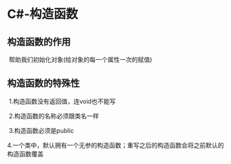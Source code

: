 # C#-构造函数



## 构造函数的作用

​	帮助我们初始化对象(给对象的每一个属性一次的赋值)



## 构造函数的特殊性

​	1.构造函数没有返回值，连void也不能写

​	2.构造函数的名称必须跟类名一样

​	3.构造函数必须是public

​	4.一个类中，默认拥有一个无参的构造函数；重写之后的构造函数会将之前默认的构造函数覆盖